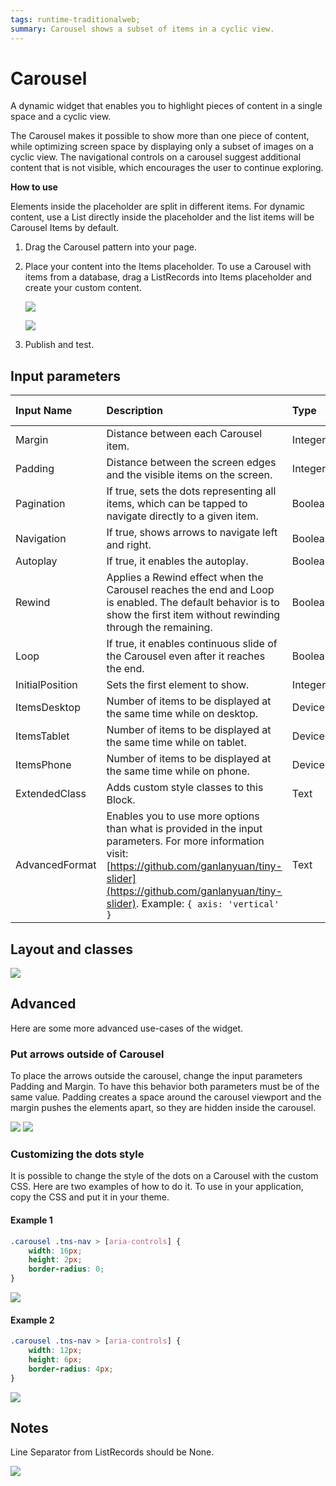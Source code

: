```yaml
---
tags: runtime-traditionalweb;
summary: Carousel shows a subset of items in a cyclic view.
---
```


# Carousel

A dynamic widget that enables you to highlight pieces of content in a single space and a cyclic view.

The Carousel makes it possible to show more than one piece of content, while optimizing screen space by displaying only a subset of images on a cyclic view. The navigational controls on a carousel suggest additional content that is not visible, which encourages the user to continue exploring.

**How to use**

Elements inside the placeholder are split in different items. For dynamic content, use a List directly inside the placeholder and the list items will be Carousel Items by default.

1. Drag the Carousel pattern into your page.
2. Place your content into the Items placeholder. To use a Carousel with items from a database, drag a ListRecords into Items placeholder and create your custom content.

   ![](https://github.com/danielmarquespt/docs-product/tree/e7ea3f444d5129dab245c69ab72ae091554bc4fb/src/develop/ui/patterns/web/content/images/carousel-image-1.png%3E)

   ![](https://github.com/danielmarquespt/docs-product/tree/e7ea3f444d5129dab245c69ab72ae091554bc4fb/src/develop/ui/patterns/web/content/images/carousel-image-2.png%3E)

3. Publish and test.

## Input parameters

| **Input Name** | **Description** | **Type** | **Mandatory** | **Default Value** |
| :--- | :--- | :--- | :--- | :--- |
| Margin | Distance between each Carousel item. | Integer | False | 16 |
| Padding | Distance between the screen edges and the visible items on the screen. | Integer | False | 0 |
| Pagination | If true, sets the dots representing all items, which can be tapped to navigate directly to a given item. | Boolean | False | True |
| Navigation | If true, shows arrows to navigate left and right. | Boolean | False | True |
| Autoplay | If true, it enables the autoplay. | Boolean | False | False |
| Rewind | Applies a Rewind effect when the Carousel reaches the end and Loop is enabled. The default behavior is to show the first item without rewinding through the remaining. | Boolean | False | False |
| Loop | If true, it enables continuous slide of the Carousel even after it reaches the end. | Boolean | False | False |
| InitialPosition | Sets the first element to show. | Integer | False | 0 |
| ItemsDesktop | Number of items to be displayed at the same time while on desktop. | DeviceConfig | False | 1 |
| ItemsTablet | Number of items to be displayed at the same time while on tablet. | DeviceConfig | False | 1 |
| ItemsPhone | Number of items to be displayed at the same time while on phone. | DeviceConfig | False | 1 |
| ExtendedClass | Adds custom style classes to this Block. | Text | False | none |
| AdvancedFormat | Enables you to use more options than what is provided in the input parameters. For more information visit: [https://github.com/ganlanyuan/tiny-slider](https://github.com/ganlanyuan/tiny-slider). Example: `{ axis: 'vertical' }` | Text | False | none |

## Layout and classes

![](https://github.com/danielmarquespt/docs-product/tree/e7ea3f444d5129dab245c69ab72ae091554bc4fb/src/develop/ui/patterns/web/content/images/carousel-image-3.png?width=600%3E)

## Advanced

Here are some more advanced use-cases of the widget.

### Put arrows outside of Carousel

To place the arrows outside the carousel, change the input parameters Padding and Margin. To have this behavior both parameters must be of the same value. Padding creates a space around the carousel viewport and the margin pushes the elements apart, so they are hidden inside the carousel.

![](https://github.com/danielmarquespt/docs-product/tree/e7ea3f444d5129dab245c69ab72ae091554bc4fb/src/develop/ui/patterns/web/content/images/carousel-image-4.png%3E) ![](https://github.com/danielmarquespt/docs-product/tree/e7ea3f444d5129dab245c69ab72ae091554bc4fb/src/develop/ui/patterns/web/content/images/carousel-image-5.png%3E)

### Customizing the dots style

It is possible to change the style of the dots on a Carousel with the custom CSS. Here are two examples of how to do it. To use in your application, copy the CSS and put it in your theme.

#### Example 1

```css
.carousel .tns-nav > [aria-controls] {
    width: 16px;
    height: 2px;
    border-radius: 0;
}
```

![](https://github.com/danielmarquespt/docs-product/tree/e7ea3f444d5129dab245c69ab72ae091554bc4fb/src/develop/ui/patterns/web/content/images/carousel-image-6.png%3E)

#### Example 2

```css
.carousel .tns-nav > [aria-controls] {
    width: 12px;
    height: 6px;
    border-radius: 4px;
}
```

![](https://github.com/danielmarquespt/docs-product/tree/e7ea3f444d5129dab245c69ab72ae091554bc4fb/src/develop/ui/patterns/web/content/images/carousel-image-7.png%3E)

## Notes

Line Separator from ListRecords should be None.

![](https://github.com/danielmarquespt/docs-product/tree/e7ea3f444d5129dab245c69ab72ae091554bc4fb/src/develop/ui/patterns/web/content/images/carousel-image-8.png%3E)

